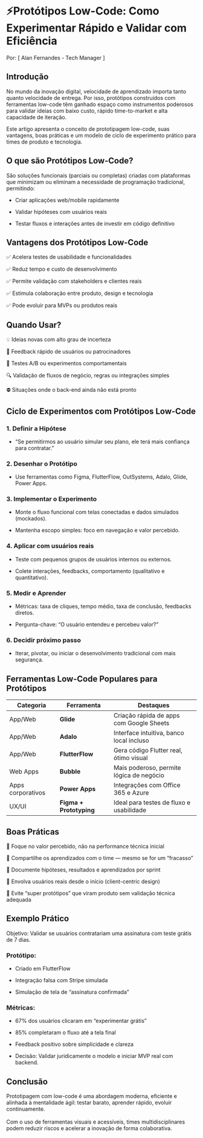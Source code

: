 # ⚡Protótipos Low-Code: Como Experimentar Rápido e Validar com Eficiência
Por: [ Alan Fernandes - Tech Manager ]

## Introdução
No mundo da inovação digital, velocidade de aprendizado importa tanto quanto velocidade de entrega. Por isso, protótipos construídos com ferramentas low-code têm ganhado espaço como instrumentos poderosos para validar ideias com baixo custo, rápido time-to-market e alta capacidade de iteração.

Este artigo apresenta o conceito de prototipagem low-code, suas vantagens, boas práticas e um modelo de ciclo de experimento prático para times de produto e tecnologia.

## O que são Protótipos Low-Code?
São soluções funcionais (parciais ou completas) criadas com plataformas que minimizam ou eliminam a necessidade de programação tradicional, permitindo:

- Criar aplicações web/mobile rapidamente

- Validar hipóteses com usuários reais

- Testar fluxos e interações antes de investir em código definitivo

## Vantagens dos Protótipos Low-Code
✅ Acelera testes de usabilidade e funcionalidades 

✅ Reduz tempo e custo de desenvolvimento 

✅ Permite validação com stakeholders e clientes reais 

✅ Estimula colaboração entre produto, design e tecnologia 

✅ Pode evoluir para MVPs ou produtos reais

## Quando Usar?
💡 Ideias novas com alto grau de incerteza

💬 Feedback rápido de usuários ou patrocinadores

🧪 Testes A/B ou experimentos comportamentais

🔍 Validação de fluxos de negócio, regras ou integrações simples

⛔ Situações onde o back-end ainda não está pronto

## Ciclo de Experimentos com Protótipos Low-Code
### 1. Definir a Hipótese
- “Se permitirmos ao usuário simular seu plano, ele terá mais confiança para contratar.”

### 2. Desenhar o Protótipo
- Use ferramentas como Figma, FlutterFlow, OutSystems, Adalo, Glide, Power Apps.

### 3. Implementar o Experimento
- Monte o fluxo funcional com telas conectadas e dados simulados (mockados).

- Mantenha escopo simples: foco em navegação e valor percebido.

### 4. Aplicar com usuários reais
- Teste com pequenos grupos de usuários internos ou externos.

- Colete interações, feedbacks, comportamento (qualitativo e quantitativo).

### 5. Medir e Aprender
- Métricas: taxa de cliques, tempo médio, taxa de conclusão, feedbacks diretos.

- Pergunta-chave: “O usuário entendeu e percebeu valor?”

### 6. Decidir próximo passo
- Iterar, pivotar, ou iniciar o desenvolvimento tradicional com mais segurança.

## Ferramentas Low-Code Populares para Protótipos
| Categoria         | Ferramenta              | Destaques                                |
| ----------------- | ----------------------- | ---------------------------------------- |
| App/Web           | **Glide**               | Criação rápida de apps com Google Sheets |
| App/Web           | **Adalo**               | Interface intuitiva, banco local incluso |
| App/Web           | **FlutterFlow**         | Gera código Flutter real, ótimo visual   |
| Web Apps          | **Bubble**              | Mais poderoso, permite lógica de negócio |
| Apps corporativos | **Power Apps**          | Integrações com Office 365 e Azure       |
| UX/UI             | **Figma + Prototyping** | Ideal para testes de fluxo e usabilidade |

## Boas Práticas
🔎 Foque no valor percebido, não na performance técnica inicial

🧠 Compartilhe os aprendizados com o time — mesmo se for um “fracasso”

🎯 Documente hipóteses, resultados e aprendizados por sprint

👥 Envolva usuários reais desde o início (client-centric design)

🚫 Evite “super protótipos” que viram produto sem validação técnica adequada

## Exemplo Prático
Objetivo: Validar se usuários contratariam uma assinatura com teste grátis de 7 dias.

### Protótipo:

- Criado em FlutterFlow

- Integração falsa com Stripe simulada

- Simulação de tela de “assinatura confirmada”

### Métricas:

- 67% dos usuários clicaram em “experimentar grátis”

- 85% completaram o fluxo até a tela final

- Feedback positivo sobre simplicidade e clareza

- Decisão: Validar juridicamente o modelo e iniciar MVP real com backend.

## Conclusão
Prototipagem com low-code é uma abordagem moderna, eficiente e alinhada à mentalidade ágil: testar barato, aprender rápido, evoluir continuamente. \
\
Com o uso de ferramentas visuais e acessíveis, times multidisciplinares podem reduzir riscos e acelerar a inovação de forma colaborativa.
